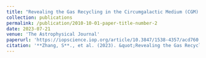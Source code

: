 ```yaml
---
title: "Revealing the Gas Recycling in the Circumgalactic Medium (CGM) Utilizing a Luminous Lya Nebula around a Type-II Quasar at z = 2.6 with the Keck Cosmic Web Imager (KCWI)"
collection: publications
permalink: /publication/2010-10-01-paper-title-number-2
date: 2023-07-21
venue: 'The Astrophysical Journal'
paperurl: 'https://iopscience.iop.org/article/10.3847/1538-4357/acd760'
citation: '**Zhang, S**., et al. (2023). &quot;Revealing the Gas Recycling in the Circumgalactic Medium (CGM) Utilizing a Luminous Lya Nebula around a Type-II Quasar at z = 2.6 with the Keck Cosmic Web Imager (KCWI).&quot; <i>ApJ</i>. 952, 124.'
---
```

